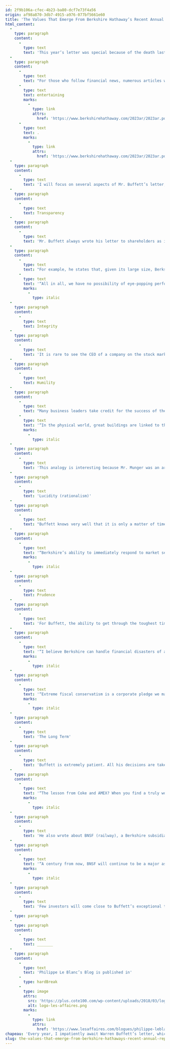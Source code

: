 ```yaml
---
id: 2f9b106a-cfec-4b23-ba80-dcf7e73f4a56
origin: af98a870-3db7-4915-a976-077bf5661e60
title: 'The Values That Emerge From Berkshire Hathaway’s Recent Annual Report'
html_content:
  -
    type: paragraph
    content:
      -
        type: text
        text: 'This year’s letter was special because of the death last November of Charlie Munger, Mr. Buffett’s right-hand man for decades.'
  -
    type: paragraph
    content:
      -
        type: text
        text: "For those who follow financial news, numerous articles were written in the hours following the publication of Buffett’s letter. I will therefore not do like most observers by going over the main points. On the other hand, if you have not done so, I highly recommend reading this letter which, as always, is very informative, besides being\_"
      -
        type: text
        text: entertaining
        marks:
          -
            type: link
            attrs:
              href: 'https://www.berkshirehathaway.com/2023ar/2023ar.pdf'
      -
        type: text
        text: .
        marks:
          -
            type: link
            attrs:
              href: 'https://www.berkshirehathaway.com/2023ar/2023ar.pdf'
  -
    type: paragraph
    content:
      -
        type: text
        text: 'I will focus on several aspects of Mr. Buffett’s letter, the latest and the many that preceded it, that reflect the unusual values of Berkshire Hathaway and its executives.'
  -
    type: paragraph
    content:
      -
        type: text
        text: Transparency
  -
    type: paragraph
    content:
      -
        type: text
        text: 'Mr. Buffett always wrote his letter to shareholders as if they were his business partners, which they truly are. Unlike most company annual reports, which focus on the positive, Buffett presents the facts as they are.'
  -
    type: paragraph
    content:
      -
        type: text
        text: "For example, he states that, given its large size, Berkshire Hathaway will no longer be able to produce returns as high as when it started:\_"
      -
        type: text
        text: '“All in all, we have no possibility of eye-popping performance.”'
        marks:
          -
            type: italic
  -
    type: paragraph
    content:
      -
        type: text
        text: Integrity
  -
    type: paragraph
    content:
      -
        type: text
        text: 'It is rare to see the CEO of a company on the stock market publicly admit his mistakes. Yet this is what Buffett does regularly. This year, he wrote at greater length than usual about two divisions of Berkshire Hathaway, BNSF (railroad) and Berkshire Hathaway Energy, an electricity producer and transporter, both of which performed somewhat disappointingly in 2023.'
  -
    type: paragraph
    content:
      -
        type: text
        text: Humility
  -
    type: paragraph
    content:
      -
        type: text
        text: "Many business leaders take credit for the success of the companies they manage. Not Buffett. In his letter, he attributes the phenomenal success of Berkshire Hathaway to his great friend and partner, Charlie Munger, whom he identifies as the architect of the Berkshire Hathaway “building”:\_"
      -
        type: text
        text: '“In the physical world, great buildings are linked to their architect while those who had poured the concrete or installed the windows are soon forgotten. Berkshire has become a great company. Though I have long been in charge of the construction crew, Charlie should forever be credited with being the architect.”'
        marks:
          -
            type: italic
  -
    type: paragraph
    content:
      -
        type: text
        text: 'This analogy is interesting because Mr. Munger was an architect in his spare time! He notably designed the plans for his family home in California, but also those for dormitory buildings that he donated to the Universities of Michigan and Stanford.'
  -
    type: paragraph
    content:
      -
        type: text
        text: 'Lucidity (rationalism)'
  -
    type: paragraph
    content:
      -
        type: text
        text: "Buffett knows very well that it is only a matter of time before the stock markets and the economy experience another depressive episode like in 2008-2009, or even in March 2020. Although he may no longer be there when this happens (he is 93 years old), Berkshire, with its more than $160\_billion in cash, will be able to benefit from it:"
  -
    type: paragraph
    content:
      -
        type: text
        text: '“Berkshire’s ability to immediately respond to market seizures with both huge sums and certainty of performance may offer us an occasional large-scale opportunity. Though the stock market is massively larger than it was in our early years, today’s active participants are neither more emotionally stable nor better taught than when I was in school. For whatever reasons, markets now exhibit far more casino-like behaviour than they did when I was young. The casino now resides in many homes and daily tempts the occupants.”'
        marks:
          -
            type: italic
  -
    type: paragraph
    content:
      -
        type: text
        text: Prudence
  -
    type: paragraph
    content:
      -
        type: text
        text: 'For Buffett, the ability to get through the toughest times without getting too damaged is more important than maximizing short-term profits. He manages the company like this, while retaining a huge financial cushion:'
  -
    type: paragraph
    content:
      -
        type: text
        text: '“I believe Berkshire can handle financial disasters of a magnitude beyond anything heretofore experienced. This ability is one we will not relinquish. Berkshire does not currently pay dividends, and its share repurchases are 100% discretionary. Annual debt maturities are never material.”'
        marks:
          -
            type: italic
  -
    type: paragraph
    content:
      -
        type: text
        text: '“Extreme fiscal conservatism is a corporate pledge we make to those who have joined us in ownership of Berkshire. In most years – indeed in most decades – our caution will likely prove to be unneeded behaviour – akin to an insurance policy on a fortress-like building thought to be fireproof. But Berkshire does not want to inflict permanent financial damage – quotational shrinkage for extended periods can’t be avoided – on Bertie or any of the individuals who have trusted us with their savings.”'
        marks:
          -
            type: italic
  -
    type: paragraph
    content:
      -
        type: text
        text: 'The Long Term'
  -
    type: paragraph
    content:
      -
        type: text
        text: 'Buffett is extremely patient. All his decisions are taken with a horizon of several years, even decades. Above all, he is looking to invest in high-quality companies that can grow for decades. In his letter, he talks about Berkshire’s investments in Coca-Cola (late 1980s) and American Express (its last purchase of the stock was in 1998):'
  -
    type: paragraph
    content:
      -
        type: text
        text: '“The lesson from Coke and AMEX? When you find a truly wonderful business, stick with it. Patience pays, and one wonderful business can offset the many mediocre decisions that are inevitable.”'
        marks:
          -
            type: italic
  -
    type: paragraph
    content:
      -
        type: text
        text: 'He also wrote about BNSF (railway), a Berkshire subsidiary with a long-term horizon:'
  -
    type: paragraph
    content:
      -
        type: text
        text: '“A century from now, BNSF will continue to be a major asset of the country and of Berkshire. You can count on that.”'
        marks:
          -
            type: italic
  -
    type: paragraph
    content:
      -
        type: text
        text: 'Few investors will come close to Buffett’s exceptional track record. I would add that few leaders will be as successful as Buffett. But both could do worse than emulate the message and values that Buffett has embodied for more than 60 years.'
  -
    type: paragraph
  -
    type: paragraph
    content:
      -
        type: text
        text: _______
  -
    type: paragraph
    content:
      -
        type: text
        text: 'Philippe Le Blanc’s Blog is published in'
      -
        type: hardBreak
      -
        type: image
        attrs:
          src: 'https://plus.cote100.com/wp-content/uploads/2018/03/logo-les-affaires.png'
          alt: logo-les-affaires.png
        marks:
          -
            type: link
            attrs:
              href: 'https://www.lesaffaires.com/blogues/philippe-leblanc/les-valeurs-qui-transpirent-du-recent-rapport-annuel-de-berkshire-hathaway/647787'
chapeau: 'Every year, I impatiently await Warren Buffett’s letter, which is published in the annual report of the company he has led since 1966, Berkshire Hathaway.'
slug: the-values-that-emerge-from-berkshire-hathaways-recent-annual-report
---
```

